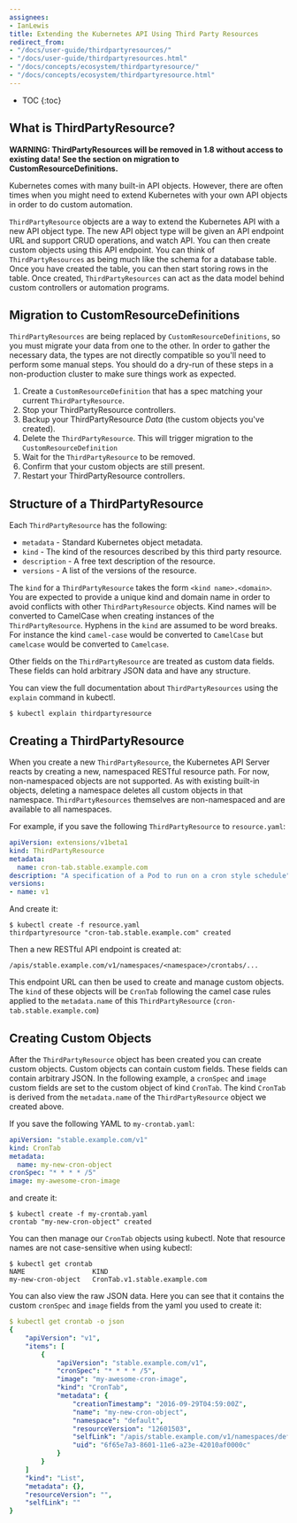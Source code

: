 ```yaml
---
assignees:
- IanLewis
title: Extending the Kubernetes API Using Third Party Resources
redirect_from:
- "/docs/user-guide/thirdpartyresources/"
- "/docs/user-guide/thirdpartyresources.html"
- "/docs/concepts/ecosystem/thirdpartyresource/"
- "/docs/concepts/ecosystem/thirdpartyresource.html"
---
```


* TOC
{:toc}

## What is ThirdPartyResource?

**WARNING: ThirdPartyResources will be removed in 1.8 without access to existing data!  See the section on migration to CustomResourceDefinitions.**

Kubernetes comes with many built-in API objects. However, there are often times when you might need to extend Kubernetes with your own API objects in order to do custom automation.

`ThirdPartyResource` objects are a way to extend the Kubernetes API with a new API object type. The new API object type will be given an API endpoint URL and support CRUD operations, and watch API. You can then create custom objects using this API endpoint. You can think of `ThirdPartyResources` as being much like the schema for a database table. Once you have created the table, you can then start storing rows in the table. Once created, `ThirdPartyResources` can act as the data model behind custom controllers or automation programs.

## Migration to CustomResourceDefinitions
`ThirdPartyResources` are being replaced by `CustomResourceDefinitions`, so you must migrate your data from one to the other.
In order to gather the necessary data, the types are not directly compatible so you'll need to perform some manual steps.
You should do a dry-run of these steps in a non-production cluster to make sure things work as expected.
 1. Create a `CustomResourceDefinition` that has a spec matching your current `ThirdPartyResource`.
 2. Stop your ThirdPartyResource controllers.
 3. Backup your ThirdPartyResource *Data* (the custom objects you've created).
 4. Delete the `ThirdPartyResource`.  This will trigger migration to the `CustomResourceDefinition`
 5. Wait for the `ThirdPartyResource` to be removed.
 6. Confirm that your custom objects are still present.
 7. Restart your ThirdPartyResource controllers.

## Structure of a ThirdPartyResource

Each `ThirdPartyResource` has the following:

   * `metadata` - Standard Kubernetes object metadata.
   * `kind` - The kind of the resources described by this third party resource.
   * `description` - A free text description of the resource.
   * `versions` - A list of the versions of the resource.

The `kind` for a `ThirdPartyResource` takes the form `<kind name>.<domain>`. You are expected to provide a unique kind and domain name in order to avoid conflicts with other `ThirdPartyResource` objects. Kind names will be converted to CamelCase when creating instances of the `ThirdPartyResource`. Hyphens in the `kind` are assumed to be word breaks. For instance the kind `camel-case` would be converted to `CamelCase` but `camelcase` would be converted to `Camelcase`.

Other fields on the `ThirdPartyResource` are treated as custom data fields. These fields can hold arbitrary JSON data and have any structure.

You can view the full documentation about `ThirdPartyResources` using the `explain` command in kubectl.

```
$ kubectl explain thirdpartyresource
```

## Creating a ThirdPartyResource

When you create a new `ThirdPartyResource`, the Kubernetes API Server reacts by creating a new, namespaced RESTful resource path. For now, non-namespaced objects are not supported. As with existing built-in objects, deleting a namespace deletes all custom objects in that namespace. `ThirdPartyResources` themselves are non-namespaced and are available to all namespaces.

For example, if you save the following `ThirdPartyResource` to `resource.yaml`:

```yaml
apiVersion: extensions/v1beta1
kind: ThirdPartyResource
metadata:
  name: cron-tab.stable.example.com
description: "A specification of a Pod to run on a cron style schedule"
versions:
- name: v1
```

And create it:

```shell
$ kubectl create -f resource.yaml
thirdpartyresource "cron-tab.stable.example.com" created
```

Then a new RESTful API endpoint is created at:

`/apis/stable.example.com/v1/namespaces/<namespace>/crontabs/...`

This endpoint URL can then be used to create and manage custom objects.
The `kind` of these objects will be `CronTab` following the camel case
rules applied to the `metadata.name` of this `ThirdPartyResource` 
(`cron-tab.stable.example.com`)

## Creating Custom Objects

After the `ThirdPartyResource` object has been created you can create custom objects. Custom objects can contain custom fields. These fields can contain arbitrary JSON. 
In the following example, a `cronSpec` and `image` custom fields are set to the custom object of kind `CronTab`.  The kind `CronTab` is derived from the
`metadata.name` of the `ThirdPartyResource` object we created above.

If you save the following YAML to `my-crontab.yaml`:

```yaml
apiVersion: "stable.example.com/v1"
kind: CronTab
metadata:
  name: my-new-cron-object
cronSpec: "* * * * /5"
image: my-awesome-cron-image
```

and create it:

```shell
$ kubectl create -f my-crontab.yaml
crontab "my-new-cron-object" created
```

You can then manage our `CronTab` objects using kubectl. Note that resource names are not case-sensitive when using kubectl:

```shell
$ kubectl get crontab
NAME                 KIND
my-new-cron-object   CronTab.v1.stable.example.com
```

You can also view the raw JSON data. Here you can see that it contains the custom `cronSpec` and `image` fields from the yaml you used to create it:

```yaml
$ kubectl get crontab -o json
{
    "apiVersion": "v1",
    "items": [
        {
            "apiVersion": "stable.example.com/v1",
            "cronSpec": "* * * * /5",
            "image": "my-awesome-cron-image",
            "kind": "CronTab",
            "metadata": {
                "creationTimestamp": "2016-09-29T04:59:00Z",
                "name": "my-new-cron-object",
                "namespace": "default",
                "resourceVersion": "12601503",
                "selfLink": "/apis/stable.example.com/v1/namespaces/default/crontabs/my-new-cron-object",
                "uid": "6f65e7a3-8601-11e6-a23e-42010af0000c"
            }
        }
    ]
    "kind": "List",
    "metadata": {},
    "resourceVersion": "",
    "selfLink": ""
}
```
